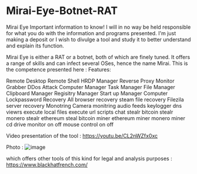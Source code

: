 # Mirai-Eye-Botnet-RAT
Mirai Eye
Important information to know! 
I will in no way be held responsible for what you do with the information and programs presented. I'm just making a deposit or I wish to divulge a tool and study it to better understand and explain its function.

Mirai Eye is either a RAT or a botnet, both of which are finely tuned. It offers a range of skills and can infect several OSes, hence the name Mirai. 
This is the competence presented here : 
Features:

Remote Desktop
Remote Shell
HRDP Manager
Reverse Proxy
Monitor Grabber
DDos Attack Computer Manager
Task Manager
File Manager
Clipboard Manager
Regisitry Manager
Start up Manager
Computer Lockpassword Recovery
All browser recovery
steam file recovery
Filezila server recovery
Monotring
Camera monitring
audio feeds
keylogger
dns viewrs
execute local files
execute url
scripts
chat
stealr
bitcoin stealr
monero stealr
ethereum steal
bitcoin miner
ethereum miner
monero miner
cd drive
monitor on off
mouse control
on off


Video presentation of the tool : https://youtu.be/CL2nWZfx0xc


Photo : ![image](https://github.com/user-attachments/assets/58b08586-4c3e-4dc2-ac60-4ec412dc9afb)

which offers other tools of this kind for legal and analysis purposes  : https://www.blackhatfrench.com/

